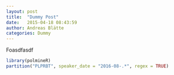 ```yaml
---
layout: post
title:  "Dummy Post"
date:   2015-04-18 08:43:59
author: Andreas Blätte
categories: Dummy
---
```


Foasdfasdf

~~~ R
library(polmineR)
partition("PLPRBT", speaker_date = "2016-08-.*", regex = TRUE)
~~~
